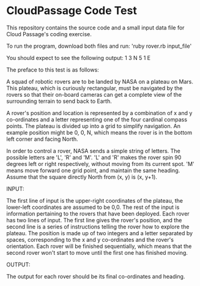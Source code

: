 # CloudPassage Code Test
This repository contains the source code and a small input data file
for Cloud Passage's coding exercise.

To run the program, download both files and run:
'ruby rover.rb input_file'
 
You should expect to see the following output:
1 3 N 
5 1 E

The preface to this test is as follows:

A squad of robotic rovers are to be landed by NASA on a plateau on Mars.
This plateau, which is curiously rectangular, must be navigated by the 
rovers so that their on-board cameras can get a complete view of the
surrounding terrain to send back to Earth.

A rover's position and location is represented by a combination of x and y
co-ordinates and a letter representing one of the four cardinal compass 
points. The plateau is divided up into a grid to simplify navigation. An
example position might be 0, 0, N, which means the rover is in the bottom
left corner and facing North.

In order to control a rover, NASA sends a simple string of letters. The 
possible letters are 'L', 'R' and 'M'. 'L' and 'R' makes the rover spin 90
degrees left or right respectively, without moving from its current spot.
'M' means move forward one grid point, and maintain the same heading. 
Assume that the square directly North from (x, y) is (x, y+1).

INPUT:

The first line of input is the upper-right coordinates of the plateau, the
lower-left coordinates are assumed to be 0,0.
The rest of the input is information pertaining to the rovers that have 
been deployed. Each rover has two lines of input. The first line gives the
rover's position, and the second line is a series of instructions telling
the rover how to explore the plateau.
The position is made up of two integers and a letter separated by spaces, 
corresponding to the x and y co-ordinates and the rover's orientation.
Each rover will be finished sequentially, which means that the second rover
won't start to move until the first one has finished moving. 


OUTPUT:

The output for each rover should be its final co-ordinates and heading.
